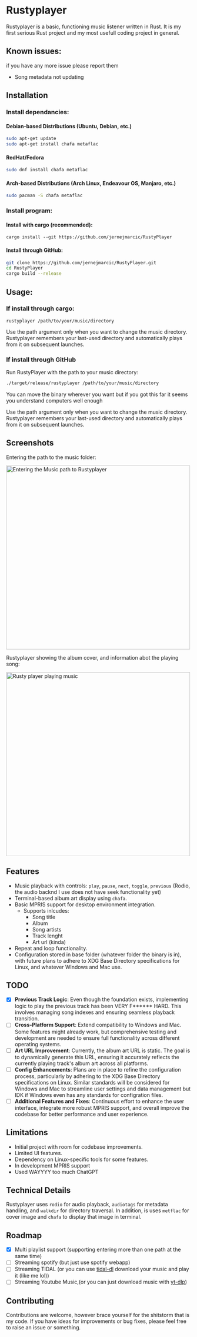 # Rustyplayer

Rustyplayer is a basic, functioning music listener written in Rust. It is my first serious Rust project and my most usefull coding project in general.

## Known issues:
if you have any more issue please report them
 - Song metadata not updating

## Installation

### Install dependancies:
#### Debian-based Distributions (Ubuntu, Debian, etc.)

```bash
sudo apt-get update
sudo apt-get install chafa metaflac
```

#### RedHat/Fedora

```bash
sudo dnf install chafa metaflac
```

#### Arch-based Distributions (Arch Linux, Endeavour OS, Manjaro, etc.)

```bash
sudo pacman -S chafa metaflac
```

### Install program:
#### Install with cargo (recommended):
```shell
cargo install --git https://github.com/jernejmarcic/RustyPlayer
```


#### Install through GitHub:
```bash
git clone https://github.com/jernejmarcic/RustyPlayer.git
cd RustyPlayer
cargo build --release
```

## Usage:
### If install through cargo:
```shell
rustyplayer /path/to/your/music/directory
```
Use the path argument only when you want to change the music directory. Rustyplayer remembers your last-used directory and automatically plays from it on subsequent launches.



### If install through GitHub
Run RustyPlayer with the path to your music directory:

```bash
./target/release/rustyplayer /path/to/your/music/directory
```
You can move the binary wherever you want but if you got this far it seems you understand computers well enough

Use the path argument only when you want to change the music directory. Rustyplayer remembers your last-used directory and automatically plays from it on subsequent launches.

## Screenshots

Entering the path to the music folder:

<img src="screenshots/20240212_11h48m00s_grim.png" alt="Entering the Music path to Rustyplayer" width="500"/><br>

Rustyplayer showing the album cover, and information abot the playing song:

<img src="screenshots/20240212_11h48m39s_grim.png" alt="Rusty player playing music" width="500"/><br>


## Features

- Music playback with controls: `play`, `pause`, `next`, `toggle`, `previous` (Rodio, the audio backnd I use does not have seek functionality yet)
- Terminal-based album art display using `chafa`.
- Basic MPRIS support for desktop environment integration.
  - Supports inlcudes: 
    - Song title
    - Album
    - Song artists
    - Track lenght
    - Art url (kinda)
- Repeat and loop functionality.
- Configuration stored in base folder (whatever folder the binary is in), with future plans to adhere to XDG Base Directory specifications for Linux, and whatever Windows and Mac use.

## TODO

- [x] **Previous Track Logic**: Even though the foundation exists, implementing logic to play the previous track has been VERY F****** HARD. This involves managing song indexes and ensuring seamless playback transition.
- [ ] **Cross-Platform Support**: Extend compatibility to Windows and Mac. Some features might already work, but comprehensive testing and development are needed to ensure full functionality across different operating systems.
- [ ] **Art URL Improvement**: Currently, the album art URL is static. The goal is to dynamically generate this URL, ensuring it accurately reflects the currently playing track's album art across all platforms.
- [ ] **Config Enhancements**: Plans are in place to refine the configuration process, particularly by adhering to the XDG Base Directory specifications on Linux. Similar standards will be considered for Windows and Mac to streamline user settings and data management but IDK if Windows even has any standards for configration files.
- [ ] **Additional Features and Fixes**: Continuous effort to enhance the user interface, integrate more robust MPRIS support, and overall improve the codebase for better performance and user experience.

## Limitations

- Initial project with room for codebase improvements.
- Limited UI features.
- Dependency on Linux-specific tools for some features.
- In development MPRIS support
- Used WAYYYY too much ChatGPT

## Technical Details

Rustyplayer uses `rodio` for audio playback, `audiotags` for metadata handling, and `walkdir` for directory traversal.
In addition, is uses `metflac` for cover image and `chafa` to display that image in terminal.

## Roadmap
- [x] Multi playlist support (supporting entering more than one path at the same time)
- [ ] Streaming spotify (but just use spotify webapp)
- [ ] Streaming TIDAL (or you can use [tidal-dl](https://github.com/yaronzz/Tidal-Media-Downloader) download your music and play it (like me lol))
- [ ] Streaming Youtube Music,(or you can just download music with [yt-dlp](https://github.com/yt-dlp/yt-dlp))

## Contributing

Contributions are welcome, however brace yourself for the shitstorm that is my code. If you have ideas for improvements or bug fixes, please feel free to raise an issue or something.

